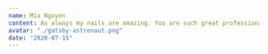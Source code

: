 ```yaml
---
name: Mia Nguyen
content: As always my nails are amazing. You are such great professionals. I don't know how I ever got by before you came in to my life! You girls are the best! Lorem ipsum dolor sit amet consectetur adipisicing elit. Odio, id!
avatar: "./gatsby-astronaut.png"
date: "2020-07-15"
---
```

